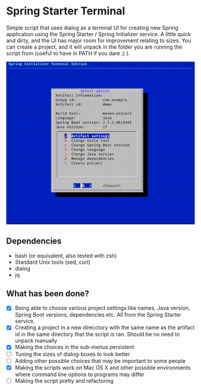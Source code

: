 # Spring Starter Terminal
Simple script that uses dialog as a terminal UI for creating new Spring application using the Spring Starter / Spring Initializer service. A little quick and dirty, and the UI has major room for improvement relating to sizes. You can create a project, and it will unpack in the folder you are running the script from (useful to have in PATH if you dare ;) ).


![screen recording](screenrecording.gif)


## Dependencies
- bash (or equivalent, also tested with zsh)
- Standard Unix tools (sed, curl)
- dialog
- jq


## What has been done?
- [x] Being able to choose various project settings like names, Java version, Spring Boot versions, dependencies etc. All from the Spring Starter service.
- [x] Creating a project in a new direcctory with the same name as the artifact id in the same directory that the script is ran. Should be no need to unpack manually
- [x] Making the choices in the sub-menus persistent
- [ ] Tuning the sizes of dialog-boxes to look better
- [ ] Adding other possible choices that may be important to some people
- [x] Making the scripts work on Mac OS X and other possible environments where command line options to programs may differ
- [ ] Making the script pretty and refactoring
